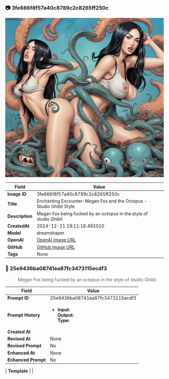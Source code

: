 

### 📷 3fe666f8f57a40c8789c2c8265ff250c 


![data.id](./3fe666f8f57a40c8789c2c8265ff250c.jpg)


| Field          | Value                                                                                                                     |
|----------------|---------------------------------------------------------------------------------------------------------------------------|
| **Image ID**             | 3fe666f8f57a40c8789c2c8265ff250c                                                                                                             |
| **Title**           | Enchanting Encounter: Megan Fox and the Octopus - Studio Ghibli Style                                                                                                       |
| **Description**           | Megan Fox being fucked by an octopus in the style of studio Ghibli                                                                                                       |
| **CreatedAt**        | 2024-12-21 19:11:16.492010                                                                                                        |
| **Model**        | dreamshaper                                                                                                        |
| **OpenAI**         | [OpenAI Image URL](http://192.168.1.85:8081/generated-images/b642083678184.png)                                                                                |
| **GitHub**         | [GitHub Image URL](https://raw.githubusercontent.com/Caneta-Silva/GODZ/refs/heads/main/images/3fe666f8f57a40c8789c2c8265ff250c/3fe666f8f57a40c8789c2c8265ff250c.jpg)                                                                                |
| **Tags**       | None                                                                                                                   |

### 📜 25e9436ba08741ea87fc3473115ecdf3

> Megan Fox being fucked by an octopus in the style of studio Ghibli

| Field          | Value                                                                                                                                                                      |
|----------------|----------------------------------------------------------------------------------------------------------------------------------------------------------------------------|
| **Prompt ID**  | 25e9436ba08741ea87fc3473115ecdf3                                                                                                                                                            |
| **Prompt History** | <ul><li>**Input:**  <br> **Output:**  <br> **Type:** </li></ul> |
| **Created At** |                                                                                                                                                    |
| **Revised At** | None                                                                                                                                                   |
| **Revised Prompt** | No                                                                                                                                                                      |
| **Enhanced At** | None                                                                                                                                                  |
| **Enhanced Prompt** | No                                                                                                                                                                    |

| **Template**   |                                                                                                                                            |



